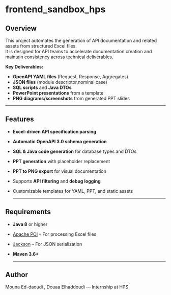 # frontend_sandbox_hps
##  Overview

This project automates the generation of API documentation and related assets from structured Excel files.  
It is designed for API teams to accelerate documentation creation and maintain consistency across technical deliverables.

**Key Deliverables:**
- **OpenAPI YAML files** (Request, Response, Aggregates)
- **JSON files** (module descriptor,nominal case)
- **SQL scripts** and **Java DTOs**
- **PowerPoint presentations** from a template
- **PNG diagrams/screenshots** from generated PPT slides

---

## Features

- **Excel-driven API specification parsing**
- **Automatic OpenAPI 3.0 schema generation**
- **SQL & Java code generation** for database types and DTOs
- **PPT generation** with placeholder replacement
- **PPT to PNG export** for visual documentation
- Supports **API filtering** and **debug logging**
- Customizable templates for YAML, PPT, and static assets
  
  ---

##  Requirements

- **Java 8** or higher
- [Apache POI](https://poi.apache.org/) – For processing Excel files
- [Jackson](https://github.com/FasterXML/jackson) – For JSON serialization
- **Maven 3.6+**  


  ---
## Author
Mouna Ed-daoudi , Douaa Elhaddoudi — Internship at HPS
